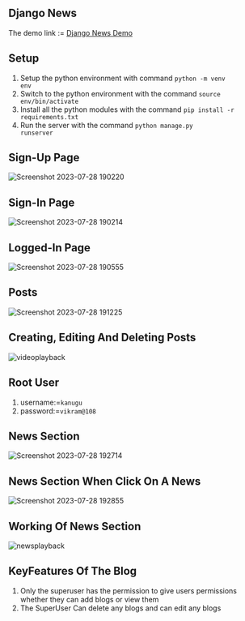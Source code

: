 
## Django News

The demo link := [Django News Demo](http://rajeshgowd.pythonanywhere.com/)

## Setup

1. Setup the python environment with command <code>python -m venv env</code>
2. Switch to the python environment with the command <code>source env/bin/activate</code>
3. Install all the python modules with the command <code>pip install -r requirements.txt</code>
4. Run the server with the command <code>python manage.py runserver</code>

## Sign-Up Page
![Screenshot 2023-07-28 190220](https://github.com/rajesh604/django_blog/assets/77529419/40271540-bab6-4967-981a-e6dbec5489ca)

## Sign-In Page
![Screenshot 2023-07-28 190214](https://github.com/rajesh604/django_blog/assets/77529419/9224cb86-1eb2-414d-b7f8-6394cc016927)

## Logged-In Page
![Screenshot 2023-07-28 190555](https://github.com/rajesh604/django_blog/assets/77529419/26487e54-8680-406c-b7b8-ef72644a8785)

## Posts
![Screenshot 2023-07-28 191225](https://github.com/rajesh604/django_blog/assets/77529419/63635b84-52f8-42a2-bc6f-fa42367d59ed)

## Creating, Editing And Deleting Posts
![videoplayback](https://github.com/rajesh604/django_blog/assets/77529419/ecccd385-4670-4b1d-866f-7fbb1ffbec72)

## Root User 
1. username:=<code>kanugu</code>
2. password:=<code>vikram@108</code>

## News Section
![Screenshot 2023-07-28 192714](https://github.com/rajesh604/django_blog/assets/77529419/f6678cf7-a8c6-413e-9c4c-b3c840e64fc5)

## News Section When Click On A News
![Screenshot 2023-07-28 192855](https://github.com/rajesh604/django_blog/assets/77529419/4b7a7f7f-b569-499c-b240-909b7ba3e5b9)

## Working Of News Section
![newsplayback](https://github.com/rajesh604/django_blog/assets/77529419/da0424b0-bee2-4ce4-be31-52854a653259)

## KeyFeatures Of The Blog
1. Only the superuser has the permission to give users permissions whether they can add blogs or view them<br>
2. The SuperUser Can delete any blogs and can edit any blogs
